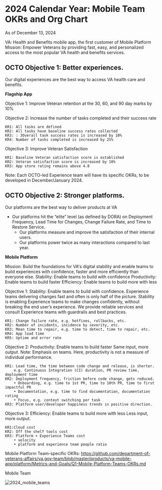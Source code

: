 # 2024 Calendar Year: Mobile Team OKRs and Org Chart

As of December 13, 2024


VA: Health and Benefits mobile app, the first customer of Mobile Platform
Mission: Empower Veterans by providing fast, easy, and personalized access to the most popular VA health and benefits services.

## OCTO Objective 1: Better experiences.

Our digital experiences are the best way to access VA health care and benefits.

**Flagship App**

Objective 1: Improve Veteran retention at the 30, 60, and 90 day marks by 10%


Objective 2: Increase the number of tasks completed and their success rate

    KR1: All tasks are defined
    KR2: All tasks have baseline success rates collected
    KR3: : 3Overall task success rates is increased by 10%
    KR4: Number of tasks completed is increased by 25%


Objective 3: Improve Veteran Satisfaction

    KR1: Baseline Veteran satisfaction score is established
    KR2: Veteran satisfaction score is increased by 10%
    KR3: App store rating remains above 4.8




Note: Each OCTO-led Experience team will have its specific OKRs, to be developed in December/January 2024.



## OCTO Objective 2: Stronger platforms.

Our platforms are the best way to deliver products at VA
* Our platforms hit the “elite” level (as defined by DORA) on Deployment Frequency, Lead Time for Changes, Change Failure Rate, and Time to Restore Service.
    * Our platforms measure and improve the satisfaction of their internal users.
    * Our platforms power twice as many interactions compared to last year.



**Mobile Platform**

Mission: Build the foundations for VA's digital stability and enable teams to build experiences with confidence, faster and more efficiently than everyone else. 
Stability: Enable teams to build with confidence
Productivity: Enable teams to build faster
Efficiency: Enable teams to build more with less

Objective 1: Stability: Enable teams to build with confidence.
Experience teams delivering changes fast and often is only half of the picture. Stability is enabling Experience teams to make changes confidently, without breaking the end user’s experience. We provide reliable services and consult Experience teams with guardrails and best practices.

    KR1: Change failure rate, e.g. hotfixes, rollbacks, etc.
    KR2: Number of incidents, incidence by severity, etc.
    KR3: Mean time to repair, e.g. time to detect, time to repair, etc.
    KR4: App load time
    KR5: Uptime and error rate


Objective 2: Productivity: Enable teams to build faster
Same input, more output.
Note: Emphasis on teams. Here, productivity is not a measure of individual performance.

    KR1: Lead time, the time between code change and release, is shorter. 
        e.g. Continuous Integration (CI) duration, PR review time, deployment time
    KR2: Deployment frequency, friction before code change, gets reduced. 
        • Onboarding, e.g. time to 1st PR, time to 10th PR, time to first impactful PR
        • Documentation, e.g. time to find documentation, documentation rating
        • Focus, e.g. context switching per task
    KR3: Platform user/developer happiness trends in positive direction.

Objective 3:
Efficiency: Enable teams to build more with less
Less input, more output.

    KR1:Cloud cost
    KR2: Off the shelf tools cost
    KR3: Platform + Experience Teams cost
        • velocity
        • platform and experience team people ratio

Mobile Platform Team-specific OKRs: https://github.com/department-of-veterans-affairs/va.gov-team/blob/master/products/va-mobile-app/platform/Metrics-and-Goals/Q1-Mobile-Platform-Teams-OKRs.md

Mobile Team

![2024_mobile_teams](https://github.com/department-of-veterans-affairs/va.gov-team/assets/50680147/e58d233d-1779-4e1f-a883-44200bce7e94)
